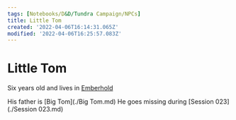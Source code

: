 ```yaml
---
tags: [Notebooks/D&D/Tundra Campaign/NPCs]
title: Little Tom
created: '2022-04-06T16:14:31.065Z'
modified: '2022-04-06T16:25:57.083Z'
---
```


# Little Tom

Six years old and lives in [Emberhold](./Emberhold.md)

His father is [Big Tom](./Big Tom.md) 
He goes missing during [Session 023](./Session 023.md)
